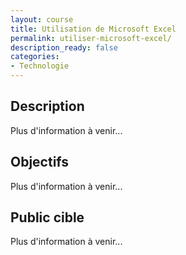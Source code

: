```yaml
---
layout: course
title: Utilisation de Microsoft Excel
permalink: utiliser-microsoft-excel/
description_ready: false
categories:
- Technologie
---
```

## Description
Plus d'information à venir...

## Objectifs
Plus d'information à venir...

## Public cible
Plus d'information à venir...

